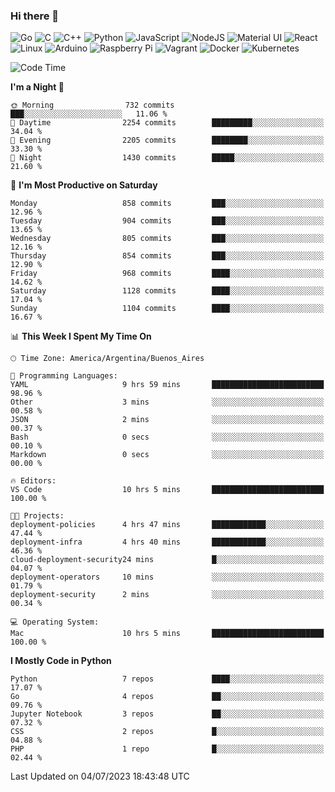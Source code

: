 ### Hi there 👋

![Go](https://img.shields.io/badge/go-%2300ADD8.svg?style=for-the-badge&logo=go&logoColor=white)
![C](https://img.shields.io/badge/c-%2300599C.svg?style=for-the-badge&logo=c&logoColor=white)
![C++](https://img.shields.io/badge/c++-%2300599C.svg?style=for-the-badge&logo=c%2B%2B&logoColor=white)
![Python](https://img.shields.io/badge/python-3670A0?style=for-the-badge&logo=python&logoColor=ffdd54)
![JavaScript](https://img.shields.io/badge/javascript-%23323330.svg?style=for-the-badge&logo=javascript&logoColor=%23F7DF1E)
![NodeJS](https://img.shields.io/badge/node.js-6DA55F?style=for-the-badge&logo=node.js&logoColor=white)
![Material UI](https://img.shields.io/badge/materialui-%230081CB.svg?style=for-the-badge&logo=material-ui&logoColor=white)
![React](https://img.shields.io/badge/react-%2320232a.svg?style=for-the-badge&logo=react&logoColor=%2361DAFB)
![Linux](https://img.shields.io/badge/Linux-FCC624?style=for-the-badge&logo=linux&logoColor=black)
![Arduino](https://img.shields.io/badge/-Arduino-00979D?style=for-the-badge&logo=Arduino&logoColor=white)
![Raspberry Pi](https://img.shields.io/badge/-RaspberryPi-C51A4A?style=for-the-badge&logo=Raspberry-Pi)
![Vagrant](https://img.shields.io/badge/vagrant-%231563FF.svg?style=for-the-badge&logo=vagrant&logoColor=white)
![Docker](https://img.shields.io/badge/docker-%230db7ed.svg?style=for-the-badge&logo=docker&logoColor=white)
![Kubernetes](https://img.shields.io/badge/kubernetes-%23326ce5.svg?style=for-the-badge&logo=kubernetes&logoColor=white)

<!-- ![Jupyter Notebook](https://img.shields.io/badge/jupyter-%23FA0F00.svg?style=for-the-badge&logo=jupyter&logoColor=white) -->
<!-- ![Java](https://img.shields.io/badge/java-%23ED8B00.svg?style=for-the-badge&logo=java&logoColor=white) -->
<!-- ![Git](https://img.shields.io/badge/git-%23F05033.svg?style=for-the-badge&logo=git&logoColor=white) -->

<!--START_SECTION:waka-->
![Code Time](http://img.shields.io/badge/Code%20Time-338%20hrs%2012%20mins-blue)

**I'm a Night 🦉** 

```text
🌞 Morning                732 commits         ███░░░░░░░░░░░░░░░░░░░░░░   11.06 % 
🌆 Daytime                2254 commits        █████████░░░░░░░░░░░░░░░░   34.04 % 
🌃 Evening                2205 commits        ████████░░░░░░░░░░░░░░░░░   33.30 % 
🌙 Night                  1430 commits        █████░░░░░░░░░░░░░░░░░░░░   21.60 % 
```
📅 **I'm Most Productive on Saturday** 

```text
Monday                   858 commits         ███░░░░░░░░░░░░░░░░░░░░░░   12.96 % 
Tuesday                  904 commits         ███░░░░░░░░░░░░░░░░░░░░░░   13.65 % 
Wednesday                805 commits         ███░░░░░░░░░░░░░░░░░░░░░░   12.16 % 
Thursday                 854 commits         ███░░░░░░░░░░░░░░░░░░░░░░   12.90 % 
Friday                   968 commits         ████░░░░░░░░░░░░░░░░░░░░░   14.62 % 
Saturday                 1128 commits        ████░░░░░░░░░░░░░░░░░░░░░   17.04 % 
Sunday                   1104 commits        ████░░░░░░░░░░░░░░░░░░░░░   16.67 % 
```


📊 **This Week I Spent My Time On** 

```text
🕑︎ Time Zone: America/Argentina/Buenos_Aires

💬 Programming Languages: 
YAML                     9 hrs 59 mins       █████████████████████████   98.96 % 
Other                    3 mins              ░░░░░░░░░░░░░░░░░░░░░░░░░   00.58 % 
JSON                     2 mins              ░░░░░░░░░░░░░░░░░░░░░░░░░   00.37 % 
Bash                     0 secs              ░░░░░░░░░░░░░░░░░░░░░░░░░   00.10 % 
Markdown                 0 secs              ░░░░░░░░░░░░░░░░░░░░░░░░░   00.00 % 

🔥 Editors: 
VS Code                  10 hrs 5 mins       █████████████████████████   100.00 % 

🐱‍💻 Projects: 
deployment-policies      4 hrs 47 mins       ████████████░░░░░░░░░░░░░   47.44 % 
deployment-infra         4 hrs 40 mins       ████████████░░░░░░░░░░░░░   46.36 % 
cloud-deployment-security24 mins             █░░░░░░░░░░░░░░░░░░░░░░░░   04.07 % 
deployment-operators     10 mins             ░░░░░░░░░░░░░░░░░░░░░░░░░   01.79 % 
deployment-security      2 mins              ░░░░░░░░░░░░░░░░░░░░░░░░░   00.34 % 

💻 Operating System: 
Mac                      10 hrs 5 mins       █████████████████████████   100.00 % 
```

**I Mostly Code in Python** 

```text
Python                   7 repos             ████░░░░░░░░░░░░░░░░░░░░░   17.07 % 
Go                       4 repos             ██░░░░░░░░░░░░░░░░░░░░░░░   09.76 % 
Jupyter Notebook         3 repos             ██░░░░░░░░░░░░░░░░░░░░░░░   07.32 % 
CSS                      2 repos             █░░░░░░░░░░░░░░░░░░░░░░░░   04.88 % 
PHP                      1 repo              █░░░░░░░░░░░░░░░░░░░░░░░░   02.44 % 
```




 Last Updated on 04/07/2023 18:43:48 UTC
<!--END_SECTION:waka-->

<!--
**aibarbetta/aibarbetta** is a ✨ _special_ ✨ repository because its `README.md` (this file) appears on your GitHub profile.

Here are some ideas to get you started:

- 🔭 I’m currently working on ...
- 🌱 I’m currently learning ...
- 👯 I’m looking to collaborate on ...
- 🤔 I’m looking for help with ...
- 💬 Ask me about ...
- 📫 How to reach me: ...
- 😄 Pronouns: ...
- ⚡ Fun fact: ...
-->
